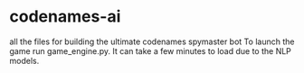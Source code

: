 # codenames-ai
all the files for building the ultimate codenames spymaster bot
To launch the game run game_engine.py.
It can take a few minutes to load due to the NLP models.

